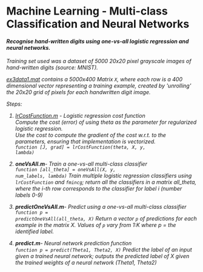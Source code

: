# Machine Learning - Multi-class Classification and Neural Networks

#### <em>Recognise hand-written digits using one-vs-all logistic regression and neural networks.

Training set used was a dataset of 5000 20x20 pixel grayscale images of hand-written digits (source: MNIST).<br>

[ex3data1.mat](https://github.com/fvarnals/Multi-class-Classification-and-Neural-Networks/blob/master/ex3data1.mat) contains a 5000x400 Matrix <code>X</code>, where each row is a 400 dimensional vector representing a training example, created by 'unrolling' the 20x20 grid of pixels for each handwritten digit image.

Steps:<br>
1) [lrCostFunction.m](https://github.com/fvarnals/Multi-class-Classification-and-Neural-Networks/blob/master/lrCostFunction.m) -  Logistic regression cost function<br>
<em>Compute the cost (error) of using theta as the parameter for regularized logistic regression.<br> 
Use the cost to compute the gradient of the cost w.r.t. to the parameters, ensuring that implementation is vectorized.</em><br>
<code>function [J, grad] = lrCostFunction(theta, X, y, lambda)</code> 

2) <em><strong>oneVsAll.m</em></strong>- Train a one-vs-all multi-class classifier<br>
<code>function [all_theta] = oneVsAll(X, y, num_labels, lambda)</code>
<em>Train multiple logistic regression classifiers using <code>lrCostFunction</code> and <code>fmincg</code>; return all the classifiers in a matrix all_theta, where the i-th row corresponds to the classifier for label i (number labels 0-9)</em><br>

3) <em><strong>predictOneVsAll.m</em></strong>- Predict using a one-vs-all multi-class classifier<br>
<code>function p = predictOneVsAll(all_theta, X)</code>
<em> Return a vector <code>p</code> of predictions for each example in the matrix X. Values of <code>p</code> vary from 1:K where p = the identified label.</em><br>
  
4) <em><strong>predict.m</em></strong>- Neural network prediction function<br>
<code>function p = predict(Theta1, Theta2, X)</code>
<em>Predict the label of an input given a trained neural network; outputs the predicted label of X given the trained weights of a neural network (Theta1, Theta2)</em>
